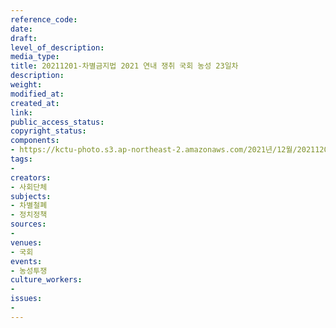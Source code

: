 ```yaml
---
reference_code: 
date: 
draft: 
level_of_description: 
media_type: 
title: 20211201-차별금지법 2021 연내 쟁취 국회 농성 23일차
description: 
weight: 
modified_at: 
created_at: 
link: 
public_access_status: 
copyright_status: 
components:
- https://kctu-photo.s3.ap-northeast-2.amazonaws.com/2021년/12월/20211201-차별금지법+2021+연내+쟁취+국회+농성+23일차/_5D40756.jpg
tags:
- 
creators:
- 사회단체
subjects:
- 차별철폐
- 정치정책
sources:
- 
venues:
- 국회
events:
- 농성투쟁
culture_workers:
- 
issues:
- 
---
```

